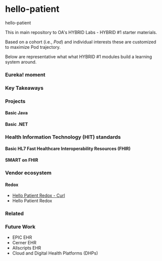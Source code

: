 # hello-patient
hello-patient

This in main repository to OA's HYBRID Labs - HYBRID #1 starter materials.

Based on a cohort (i.e., *Pod*) and individual interests these are customized to maximize Pod trajectory.

Below are representative what what HYBRID #1 modules build a learning system around.

### Eureka! moment

### Key Takeaways

### Projects

#### Basic Java

#### Basic .NET

### Health Information Technology (HIT) standards
####  Basic HL7 Fast Healthcare Interoperability Resources (FHIR)
#### SMART on FHIR

### Vendor ecosystem

#### Redox
- [Hello Patient Redox - Curl](https://github.com/ontoadaptive/hello-patient-redox-curl)
- Hello Patient Redox

### Related

### Future Work
- EPIC EHR
- Cerner EHR
- Allscripts EHR
- Cloud and Digital Health Platforms (DHPs)
